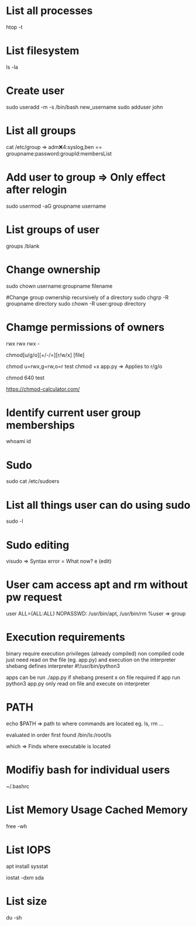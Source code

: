 
# List all processes
htop -t

# List filesystem
ls -la

# Create user
sudo useradd -m -s /bin/bash new_username
sudo adduser john



# List all groups
cat /etc/group
=> adm:x:4:syslog,ben == groupname:password:groupId:membersList

# Add user to group => Only effect after relogin
sudo usermod -aG groupname username


# List groups of user
groups <user>/blank


# Change ownership 

sudo chown username:groupname filename

#Change group ownership recursively of a directory
sudo chgrp -R groupname directory
sudo chown -R user:group directory


# Chamge permissions of owners

rwx rwx rwx - <owner> <group> <other>

chmod[u/g/o][+/-/=][r/w/x] [file]

chmod u=rwx,g=rw,o=r test
chmod +x app.py => Applies to r/g/o

chmod 640 test

https://chmod-calculator.com/


# Identify current user group memberships
whoami
id


# Sudo 
sudo cat /etc/sudoers

# List all things user can do using sudo
sudo -l

# Sudo editing
visudo => Syntax error = What now? e (edit)

# User cam access apt and rm  without pw request
user    ALL=(ALL:ALL) NOPASSWD: /usr/bin/apt, /usr/bin/rm
%user => group


# Execution requirements
binary require execution privileges (already compiled)
non compiled code just need read on the file (eg. app.py) and execution on the interpreter
shebang defines interpreter #!/usr/bin/python3

apps can be run ./app.py if shebang present x on file required
if app run python3 app.py only read on file and execute on interpreter


# PATH
echo $PATH => path to where commands are located eg. ls, rm ...

evaluated in order first found /bin/ls:/root/ls 

which <command> => Finds where executable is located


# Modifiy bash for individual users
~/.bashrc


# List Memory Usage Cached Memory
free -wh

# List IOPS
apt install sysstat

iostat -dxm sda

# List size
du -sh <directory>
